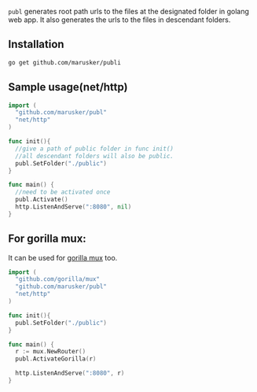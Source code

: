 `publ` generates root path urls to the files at the designated folder in golang web app. It also generates the urls to the files in descendant folders.

## Installation

```bash
go get github.com/marusker/publi
```

## Sample usage(net/http)

```go
import (
  "github.com/marusker/publ"
  "net/http"
)

func init(){
  //give a path of public folder in func init()
  //all descendant folders will also be public.
  publ.SetFolder("./public")
}

func main() {
  //need to be activated once
  publ.Activate()
  http.ListenAndServe(":8080", nil)
}

```

## For gorilla mux:

It can be used for [gorilla mux](https://github.com/gorilla/mux) too.

```go
import (
  "github.com/gorilla/mux"
  "github.com/marusker/publ"
  "net/http"
)

func init(){
  publ.SetFolder("./public")
}

func main() {
  r := mux.NewRouter()
  publ.ActivateGorilla(r)

  http.ListenAndServe(":8080", r)
}
```

